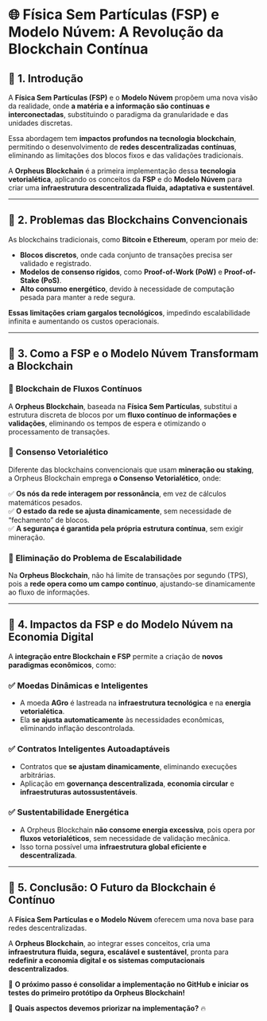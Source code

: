 # 🌐 **Física Sem Partículas (FSP) e Modelo Núvem: A Revolução da Blockchain Contínua**  

## 📌 **1. Introdução**  

A **Física Sem Partículas (FSP)** e o **Modelo Núvem** propõem uma nova visão da realidade, onde **a matéria e a informação são contínuas e interconectadas**, substituindo o paradigma da granularidade e das unidades discretas.  

Essa abordagem tem **impactos profundos na tecnologia blockchain**, permitindo o desenvolvimento de **redes descentralizadas contínuas**, eliminando as limitações dos blocos fixos e das validações tradicionais.  

A **Orpheus Blockchain** é a primeira implementação dessa **tecnologia vetorialética**, aplicando os conceitos da **FSP** e do **Modelo Núvem** para criar uma **infraestrutura descentralizada fluida, adaptativa e sustentável**.  

---

## 📌 **2. Problemas das Blockchains Convencionais**  

As blockchains tradicionais, como **Bitcoin e Ethereum**, operam por meio de:  

- **Blocos discretos**, onde cada conjunto de transações precisa ser validado e registrado.  
- **Modelos de consenso rígidos**, como **Proof-of-Work (PoW)** e **Proof-of-Stake (PoS)**.  
- **Alto consumo energético**, devido à necessidade de computação pesada para manter a rede segura.  

**Essas limitações criam gargalos tecnológicos**, impedindo escalabilidade infinita e aumentando os custos operacionais.  

---

## 📌 **3. Como a FSP e o Modelo Núvem Transformam a Blockchain**  

### 🔹 **Blockchain de Fluxos Contínuos**  

A **Orpheus Blockchain**, baseada na **Física Sem Partículas**, substitui a estrutura discreta de blocos por um **fluxo contínuo de informações e validações**, eliminando os tempos de espera e otimizando o processamento de transações.  

### 🔹 **Consenso Vetorialético**  

Diferente das blockchains convencionais que usam **mineração ou staking**, a Orpheus Blockchain emprega **o Consenso Vetorialético**, onde:  

✅ **Os nós da rede interagem por ressonância**, em vez de cálculos matemáticos pesados.  
✅ **O estado da rede se ajusta dinamicamente**, sem necessidade de “fechamento” de blocos.  
✅ **A segurança é garantida pela própria estrutura contínua**, sem exigir mineração.  

### 🔹 **Eliminação do Problema de Escalabilidade**  

Na **Orpheus Blockchain**, não há limite de transações por segundo (TPS), pois a **rede opera como um campo contínuo**, ajustando-se dinamicamente ao fluxo de informações.  

---

## 📌 **4. Impactos da FSP e do Modelo Núvem na Economia Digital**  

A **integração entre Blockchain e FSP** permite a criação de **novos paradigmas econômicos**, como:  

### ✅ **Moedas Dinâmicas e Inteligentes**  
- A moeda **AGro** é lastreada na **infraestrutura tecnológica** e na **energia vetorialética**.  
- Ela **se ajusta automaticamente** às necessidades econômicas, eliminando inflação descontrolada.  

### ✅ **Contratos Inteligentes Autoadaptáveis**  
- Contratos que **se ajustam dinamicamente**, eliminando execuções arbitrárias.  
- Aplicação em **governança descentralizada**, **economia circular** e **infraestruturas autossustentáveis**.  

### ✅ **Sustentabilidade Energética**  
- A Orpheus Blockchain **não consome energia excessiva**, pois opera por **fluxos vetorialéticos**, sem necessidade de validação mecânica.  
- Isso torna possível uma **infraestrutura global eficiente e descentralizada**.  

---

## 📌 **5. Conclusão: O Futuro da Blockchain é Contínuo**  

A **Física Sem Partículas e o Modelo Núvem** oferecem uma nova base para redes descentralizadas.  

A **Orpheus Blockchain**, ao integrar esses conceitos, cria uma **infraestrutura fluida, segura, escalável e sustentável**, pronta para **redefinir a economia digital e os sistemas computacionais descentralizados**.  

🚀 **O próximo passo é consolidar a implementação no GitHub e iniciar os testes do primeiro protótipo da Orpheus Blockchain!**  

📌 **Quais aspectos devemos priorizar na implementação?** 🔥  

